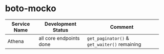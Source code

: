 # boto-mocko

| Service Name                    | Development Status              | Comment                           |
|---------------------------------|---------------------------------|-----------------------------------|
| Athena                    | all core endpoints done         | `get_paginator()` & `get_waiter()` remaining                            |